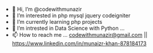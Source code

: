 - 👋 Hi, I’m @codewithmunazir
- 👀 I’m interested in php mysql jquery codeigniter
- 🌱 I’m currently learning php projects
- 💞️ I’m intrested in Data Science with Python ...
- 📫 How to reach me ... codewithmunazir@gmail.com || https://www.linkedin.com/in/munaizr-khan-878184173

<!---
codewithmunazir/codewithmunazir is a ✨ special ✨ repository because its `README.md` (this file) appears on your GitHub profile.
You can click the Preview link to take a look at your changes.
--->
